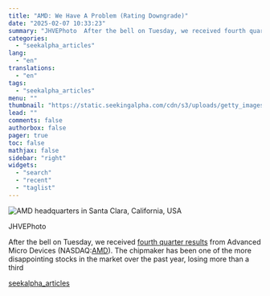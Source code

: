 ```yaml
---
title: "AMD: We Have A Problem (Rating Downgrade)"
date: "2025-02-07 10:33:23"
summary: "JHVEPhoto  After the bell on Tuesday, we received fourth quarter results from Advanced Micro Devices (NASDAQ:AMD). The chipmaker has been one of the more disappointing stocks in the market over the past year, losing more than a third"
categories:
  - "seekalpha_articles"
lang:
  - "en"
translations:
  - "en"
tags:
  - "seekalpha_articles"
menu: ""
thumbnail: "https://static.seekingalpha.com/cdn/s3/uploads/getty_images/1679336666/image_1679336666.jpg"
lead: ""
comments: false
authorbox: false
pager: true
toc: false
mathjax: false
sidebar: "right"
widgets:
  - "search"
  - "recent"
  - "taglist"
---
```


![AMD headquarters in Santa Clara, California, USA](https://static.seekingalpha.com/cdn/s3/uploads/getty_images/1679336666/image_1679336666.jpg?io=getty-c-w750) 



JHVEPhoto





After the bell on Tuesday, we received [fourth quarter results](https://seekingalpha.com/pr/19991611-amd-reports-fourth-quarter-and-full-year-2024-financial-results#hasComeFromMpArticle=false) from Advanced Micro Devices (NASDAQ:[AMD](https://seekingalpha.com/symbol/AMD "Advanced Micro Devices, Inc.")). The chipmaker has been one of the more disappointing stocks in the market over the past year, losing more than a third

[seekalpha_articles](https://seekingalpha.com/article/4755942-amd-we-have-a-problem-rating-downgrade)
